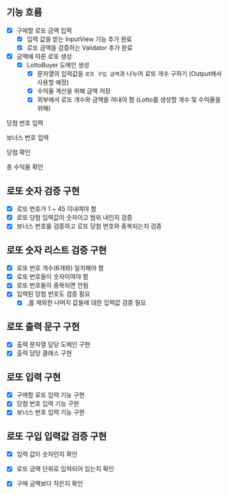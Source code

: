 ## 기능 흐름

- [x] 구매할 로또 금액 입력
    - [x] 입력 값을 받는 InputView 기능 추가 완료
    - [x] 로또 금액을 검증하는 Validator 추가 완료

- [x] 금액에 따른 로또 생성
    - [x] LottoBuyer 도메인 생성
        - [x] 문자열의 입력값을 `로또 구입 금액`과 나누어 로또 개수 구하기 (Output에서 사용할 예정)
        - [x] 수익율 계산을 위해 금액 저장
        - [x] 외부에서 로또 개수와 금액을 꺼내야 함 (Lotto를 생성할 개수 및 수익율을 위해)

당첨 번호 입력

보너스 번호 입력

당첨 확인

총 수익율 확인


## 로또 숫자 검증 구현

- [x] 로또 번호가 1 ~ 45 이내여야 함
- [x] 로또 당첨 입력값이 숫자이고 범위 내인지 검증
- [x] 보너스 번호를 검증하고 로또 당첨 번호와 중복되는지 검증 

## 로또 숫자 리스트 검증 구현

- [x] 로또 번호 개수(6개와) 일치해야 함
- [x] 로또 번호들이 숫자이여야 함
- [x] 로또 번호들이 중복되면 안됨
- [x] 입력된 당첨 번호도 검증 필요
    - [x] ,를 제외한 나머지 값들에 대한 입력값 검증 필요

## 로또 출력 문구 구현

- [x] 출력 문자열 담당 도메인 구현
- [x] 출력 담당 클래스 구현

## 로또 입력 구현

- [x] 구매할 로또 입력 기능 구현
- [x] 당첨 번호 입력 기능 구현
- [x] 보너스 번호 입력 기능 구현

## 로또 구입 입력값 검증 구현

- [x] 입력 값이 숫자인지 확인
- [x] 로또 금액 단위로 입력되어 있는지 확인
- [x] 구매 금액보다 작은지 확인









